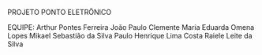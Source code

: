PROJETO PONTO ELETRÔNICO

EQUIPE:
Arthur Pontes Ferreira
João Paulo Clemente
Maria Eduarda Omena Lopes
Mikael Sebastião da Silva
Paulo Henrique Lima Costa
Raiele Leite da Silva
